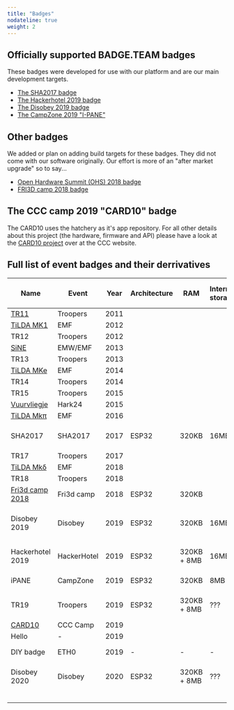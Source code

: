 ```yaml
---
title: "Badges"
nodateline: true
weight: 2
---
```


## Officially supported BADGE.TEAM badges
These badges were developed for use with our platform and are our main development targets.

 - [The SHA2017 badge](sha2017)
 - [The Hackerhotel 2019 badge](hackerhotel-2019)
 - [The Disobey 2019 badge](disobey-2019)
 - [The CampZone 2019 "I-PANE"](campzone-2019)

## Other badges
We added or plan on adding build targets for these badges. They did not come with our software originally. Our effort is more of an "after market upgrade" so to say...

 - [Open Hardware Summit (OHS) 2018 badge](#)
 - [FRI3D camp 2018 badge](#)

## The CCC camp 2019 "CARD10" badge

The CARD10 uses the hatchery as it's app repository. For all other details about this project (the hardware, firmware and API) please have a look at the [CARD10 project](https://card10.badge.events.ccc.de/) over at the CCC website.

## Full list of event badges and their derrivatives
| Name                                                                         | Event                                    | Year | Architecture | RAM         | Internal storage | Display                      | Buttons                    | Extension headers      | Special features                  | ESP32 platform support | Hatchery support | Supported by BADGE.TEAM |
|------------------------------------------------------------------------------|------------------------------------------|------|--------------|-------------|------------------|------------------------------|----------------------------|------------------------|-----------------------------------|------------------------|------------------|-------------------------|
| [TR11](http://warrantyvoidifremoved.com/troopers)                            | Troopers                                 | 2011 |              |             |                  |                              |                            |                        | Nixie tube                        | No                     | No               | No                      |
| [TiLDA MK1](https://wiki-archive.emfcamp.org/2012/articles/b/a/d/Badge.html) | EMF                                      | 2012 |              |             |                  |                              |                            |                        |                                   | No                     | No               | No                      |
| TR12                                                                         | Troopers                                 | 2012 |              |             |                  |                              |                            |                        |                                   | No                     | No               | No                      |
| [SiNE](https://badge.emfcamp.org/wiki/SiNE)                                  | EMW/EMF                                  | 2013 |              |             |                  |                              |                            |                        |                                   | No                     | No               | No                      |
| TR13                                                                         | Troopers                                 | 2013 |              |             |                  |                              |                            |                        |                                   | No                     | No               | No                      |
| [TiLDA MKe](https://badge.emfcamp.org/wiki/TiLDA_MKe)                        | EMF                                      | 2014 |              |             |                  |                              |                            |                        |                                   | No                     | No               | No                      |
| TR14                                                                         | Troopers                                 | 2014 |              |             |                  |                              |                            |                        |                                   | No                     | No               | No                      |
| TR15                                                                         | Troopers                                 | 2015 |              |             |                  |                              |                            |                        |                                   | No                     | No               | No                      |
| [Vuurvliegje](https://hack42.nl/wiki/Hark24_17_oktober_2015)                 | Hark24                                   | 2015 |              |             |                  |                              |                            |                        |                                   | No                     | No               | No                      |
| [TiLDA Mkπ](https://badge.emfcamp.org/wiki/TiLDA_MK3)                        | EMF                                      | 2016 |              |             |                  |                              |                            |                        |                                   | No                     | No               | No                      |
| SHA2017                                                                      | SHA2017                                  | 2017 | ESP32        | 320KB       | 16MB             | 296x128 E-ink with greyscale | 9 (8 touch, 1 physical)    | 1, custom              | Vibration motor                   | Yes                    | Yes              | Yes                     |
| TR17                                                                         | Troopers                                 | 2017 |              |             |                  |                              |                            |                        |                                   | No                     | No               | No                      |
| [TiLDA Mkδ](https://badge.emfcamp.org/wiki/TiLDA_MK4)                        | EMF                                      | 2018 |              |             |                  |                              |                            |                        |                                   | No                     | No               | No                      |
| TR18                                                                         | Troopers                                 | 2018 |              |             |                  |                              |                            |                        |                                   | No                     | No               | No                      |
| [Fri3d camp 2018](https://github.com/Fri3dCamp/badge)                        | Fri3d camp                               | 2018 | ESP32        | 320KB       |                  | Blue LED matrix              |                            |                        |                                   | No                     | No               | No                      |
| Disobey 2019                                                                 | Disobey                                  | 2019 | ESP32        | 320KB       | 16MB             | 128x64 monochrome LCD        | 6 (touch)                  | 1, custom              | Atmel SAMD co-processor, infrared | Nightly build          | Yes, self-hosted | Yes                     |
| Hackerhotel 2019                                                             | HackerHotel                              | 2019 | ESP32        | 320KB + 8MB | 16MB             | 296x128 E-ink with greyscale | 9 (8 touch, 1 physical)    | SAO (v1), Grove        | Audio output, infrared            | Nightly build          | Yes              | Yes                     |
| iPANE                                                                        | CampZone                                 | 2019 | ESP32        | 320KB       | 8MB              | 32x8 RGB LED matrix          | 6 (physical)               | SAO                    |                                   | No                     | No               | No                      |
| TR19                                                                         | Troopers                                 | 2019 | ESP32        | 320KB + 8MB | ???              | 296x128 E-ink with greyscale | Navigation + full keyboard | Grove, Qwiic, SAO (v1) |                                   | Nightly build          | Yes, unofficial  | Yes                     |
| [CARD10](https://card10.badge.events.ccc.de/)                                | CCC Camp                                 | 2019 |              |             |                  |                              |                            |                        |                                   | No                     | Yes              | Hatchery only           |
| Hello                                                                        | -                                        | 2019 |              |             |                  |                              |                            |                        |                                   | No                     | No               | No                      |
| DIY badge                                                                    | ETH0                                     | 2019 | -            | -           | -                | -                            | -                          | -                      | Prototyping area                  | No                     | No               | Yes                     |
| Disobey 2020                                                                 | Disobey                                  | 2020 | ESP32        | 320KB + 8MB | ???              | 128x64 monochrome OLED       | ???                        | SAO                    | ???                               | Yes                    | Yes              | Yes                     |
|                                                                              |                                          |      |              |             |                  |                              |                            |                        |                                   | No                     | No               | No                      |
